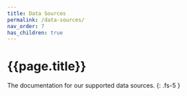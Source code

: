 ```yaml
---
title: Data Sources
permalink: /data-sources/
nav_order: 7
has_children: true
---
```


# {{page.title}}

The documentation for our supported data sources.
{: .fs-5 }